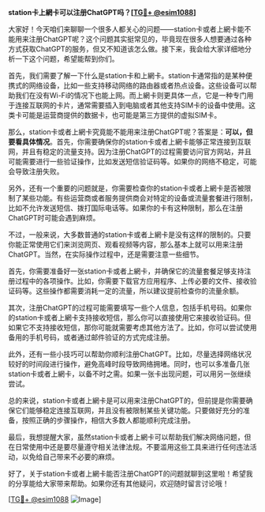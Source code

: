 **station卡上網卡可以注册ChatGPT吗？[[TG💪+ @esim1088](https://t.me/s/esim1088)]**

大家好！今天咱们来聊聊一个很多人都关心的问题——station卡或者上網卡能不能用来注册ChatGPT呢？这个问题其实挺常见的，毕竟现在很多人想要通过各种方式获取ChatGPT的服务，但又不知道该怎么做。接下来，我会给大家详细地分析一下这个问题，希望能帮到你们。

首先，我们需要了解一下什么是station卡和上網卡。station卡通常指的是某种便携式的网络设备，比如一些支持移动网络的路由器或者热点设备。这些设备可以帮助我们在没有Wi-Fi的情况下也能上网。而上網卡则更具体一点，它是一种专门用于连接互联网的卡片，通常需要插入到电脑或者其他支持SIM卡的设备中使用。这类卡可能是运营商提供的数据卡，也可能是第三方提供的虚拟SIM卡。

那么，station卡或者上網卡究竟能不能用来注册ChatGPT呢？答案是：**可以，但要看具体情况**。首先，你需要确保你的station卡或者上網卡能够正常连接到互联网，并且有稳定的流量支持。因为注册ChatGPT的过程需要访问官方网站，并且可能需要进行一些验证操作，比如发送短信验证码等。如果你的网络不稳定，可能会导致注册失败。

另外，还有一个重要的问题就是，你需要检查你的station卡或者上網卡是否被限制了某些功能。有些运营商或者服务提供商会对特定的设备或流量套餐进行限制，比如不允许发送短信、拨打国际电话等。如果你的卡有这种限制，那么在注册ChatGPT时可能会遇到麻烦。

不过，一般来说，大多数普通的station卡或者上網卡是没有这样的限制的。只要你能正常使用它们来浏览网页、观看视频等内容，那么基本上就可以用来注册ChatGPT。当然，在实际操作过程中，还是需要注意一些细节。

首先，你需要准备好一张station卡或者上網卡，并确保它的流量套餐足够支持注册过程中的各项操作。比如，你需要下载官方应用程序、上传必要的文件、接收验证码等。这些操作都需要消耗一定的流量，所以建议提前检查你的流量余额。

其次，注册ChatGPT的过程可能需要填写一些个人信息，包括手机号码。如果你的station卡或者上網卡支持接收短信，那么你可以直接使用它来接收验证码。但如果它不支持接收短信，那你可能就需要考虑其他方法了。比如，你可以尝试使用备用的手机号码，或者通过邮件验证的方式完成注册。

此外，还有一些小技巧可以帮助你顺利注册ChatGPT。比如，尽量选择网络状况较好的时间段进行操作，避免高峰时段导致网络拥堵。同时，也可以多准备几张station卡或者上網卡，以备不时之需。如果一张卡出现问题，可以用另一张继续尝试。

总的来说，station卡或者上網卡是可以用来注册ChatGPT的，但前提是你需要确保它们能够稳定连接互联网，并且没有被限制某些关键功能。只要做好充分的准备，按照正确的步骤操作，相信大多数人都能顺利完成注册。

最后，我想提醒大家，虽然station卡或者上網卡可以帮助我们解决网络问题，但在日常使用中还是要尽量遵守相关法律法规。不要滥用这些工具来进行任何违法活动，以免给自己带来不必要的麻烦。

好了，关于station卡或者上網卡能否注册ChatGPT的问题就聊到这里啦！希望我的分享能给大家带来帮助。如果你还有其他疑问，欢迎随时留言讨论哦！

[[TG💪+ @esim1088](https://t.me/s/esim1088) ![Image](https://i.postimg.cc/4NQfJmqS/Snipaste-2025-05-13-00-14-12.png)]
